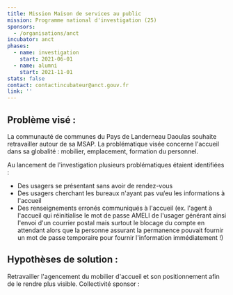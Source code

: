 ```yaml
---
title: Mission Maison de services au public
mission: Programme national d'investigation (25)
sponsors:
  - /organisations/anct
incubator: anct
phases:
  - name: investigation
    start: 2021-06-01
  - name: alumni
    start: 2021-11-01
stats: false
contact: contactincubateur@anct.gouv.fr
link: ''
---
```

Problème visé :
---------------

La communauté de communes du Pays de Landerneau Daoulas souhaite retravailler autour de sa MSAP. La problématique visée concerne l'accueil dans sa globalité : mobilier, emplacement, formation du personnel.

Au lancement de l'investigation plusieurs problématiques étaient identifiées :

*   Des usagers se présentant sans avoir de rendez-vous
*   Des usagers cherchant les bureaux n'ayant pas vu/eu les informations à l'accueil
*   Des renseignements erronés communiqués à l'accueil (ex. l'agent à l'accueil qui réinitialise le mot de passe AMELI de l'usager générant ainsi l'envoi d'un courrier postal mais surtout le blocage du compte en attendant alors que la personne assurant la permanence pouvait fournir un mot de passe temporaire pour fournir l'information immédiatement !)

Hypothèses de solution :
------------------------

Retravailler l'agencement du mobilier d'accueil et son positionnement afin de le rendre plus visible.
Collectivité sponsor : 

